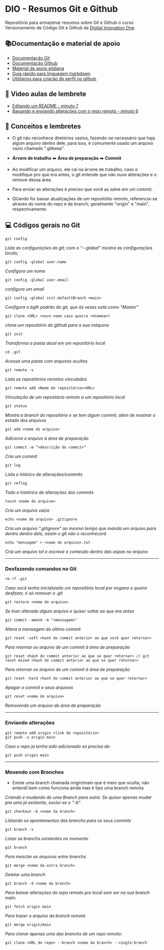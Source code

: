 
# DIO - Resumos Git e Github

Repositório para armazenar resumos sobre Git e Github o curso Versionamento de Código Git e Github da [Digital Innovation One](https://www.dio.me/).


## 📚Documentação e material de apoio
- [Documentação Git](https://www.git-scm.com/docs)
- [Documentação Github](https://www.docs.github.com/)
- [Material de apoio elidiana](https://github.com/elidianaandrade/dio-curso-git-github)
- [Guia rápido para linguagem markdown](https://docs.github.com/pt/get-started/writing-on-github/getting-started-with-writing-and-formatting-on-github/quickstart-for-writing-on-github#next-steps)
- [Utilitários para criação de perfil no github](https://github.com/digitalinnovationone/dio-lab-open-source/tree/main/utils).

## 📝 Video aulas de lembrete
- [Editando um README - minuto 7](https://docs.github.com/pt/get-started/writing-on-github/getting-started-with-writing-and-formatting-on-github/quickstart-for-writing-on-github)
- [Baixando e enviando alterações com o repo remoto - minuto 6](https://web.dio.me/course/versionamento-de-codigo-com-git-e-github/learning/dd17c56e-2327-493c-942a-358a49a26549?back=/track/santander-2024-backend-com-java&utm_source=engagement&utm_medium=email&utm_campaign=santander-2024-backend-com-java&utm_term=bootcamp-users&utm_content=daily-study-plan-next-activity-cta)

## 📝 Conceitos e lembretes
- O git não reconhece diretórios vazios, fazendo-se necessário que haja algum arquivo dentro dele; para isso, é comumente usado um arquivo vazio chamado ".gitkeep".

- __Árvore de trabalho__ ➡️ __Área de preparação__ ➡️ __Commit__

- Ao modificar um arquivo, ele cai na árvore de trabalho; caso o modifique pro que era antes, o git entende que não ouve alterações e o remove dessa área.

- Para enviar as alterações é preciso que você as salve em um commit.

- QUando for baixar atualizações de um repositótio remoto, referencia-se através do nome do repo e da branch; geralmente "origin" e "main", respectivamente.

## 💻 Códigos gerais no Git

```
git config
```
 _Lista as configurações do git; com o “--global” mostra as configurações locais;_
```
git config -global user.name
```
_Configura um nome_
```
git config -global user.email
```
_configura um email_
```
git config –global init.defaultBranch <main>
```
_Configura o bglh padrão do git, que às vezes está como “Master”_
```
git clone <URL> <novo nome caso queira renomear>
```
_clona um repositório do github para a sua máquina_
```
git init
```
_Transforma a pasta atual em um repositório local_
```
cd .git
```
_Acessa uma pasta com arquivos ocultos_
```
git remote -v
```
_Lista os repositórios remotos vinculados_
```
git remote add <Nome do repositório><URL>
```

_Vinculação de um repositório remoto a um repositório local_
```
git status
```
_Mostra a branch do repositório e se tem algum commit; além de mostrar o estado dos arquivos_
```
git add <nome do arquivo>
```
_Adiciona o arquivo à área de preparação_
```
git commit -m ”<descrição do commit>”
```
_Cria um commit_
```
git log
```
_Lista o hitórico de alterações/commits_
```
git reflog
```
_Todo o histórico de alterações dos commits_
```
touch <nome do arquivo>
```
_Cria um arquivo vazio_
```
echo <nome do arquivo> .gitignore
```
_Cria um arquivo ".gitignore" ao mesmo tempo que manda um arquivo para dentro dentro dele, assim o git não o reconhecerá_
```
echo "mensagem" > <nome do arquivo>.txt
```
_Cria um arquivo txt e escreve o conteúdo dentro das aspas no arquivo_

---
### Desfazendo comandos no Git
```
rm rf .git
```
_Caso você tenha inicializado um repositório local por engano e queira desfazer, é só remover o .git_
```
git restore <nome do arquivo>
```
_Se tiver alterado algum arquivo e quiser voltar ao que era antes_
```
git commit -amend -m "<mensagem>"
```
_Altera a mensagem do último commit_
```
git reset -soft <hash do commit anterior ao que você quer retornar>
```
_Para retornar os arquivo de um commit à área de preparação_
```
git reset <hash do commit anterior ao que se quer retornar> // git reset mixed <hash do commit anterior ao que se quer retornar>
```
_Para retornar os arquivo de um commit à área de preparação_
```
git reset -hard <hash do commit anterior ao que se quer retornar>
```
_Apagar o commit e seus arquivos_
```
git reset <nome do arquivo>
```
_Removendo um arquivo da área de preparação_

---
### Enviando alterações
```
git remote add origin <link do repositório>
git push -u origin main
```
_Caso o repo ja tenha sido adicionado só precisa de:_
```
git push origin main
```

---
### Mexendo com Branches
- Existe uma branch chamada origin/main que é meio que oculta; não entendi bem como funciona ainda mas é tipo uma branch remota

_Criando e mudando de uma Branch para outra. Se quiser apenas mudar pra uma já existente, exclui-se o "-b"_
```
git checkout -b <nome da branch>
```
_LIstando os apontamentos das branchs para os seus commits_
```
git branch -v
```
_Listar as branchs existentes no momento_
```
git branch
```
_Para mesclar os arquivos entre branchs_
```
git merge <nome da outra branch>
```
_Deletar uma branch_
```
git branch -d <nome da branch>
```
_Para baixar alterações do repo remoto pro local sem ser na sua branch main:_
```
git fetch origin main
```
_Para trazer o arquivo da branch remota_
```
git merge origin/main
```
_Para clonar apenas uma das branchs de um repo remoto:_
```
git clone <URL do repo> --branch <nome da branch> --single-branch
```

